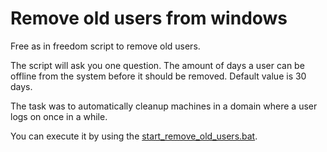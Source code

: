 # Remove old users from windows

Free as in freedom script to remove old users.

The script will ask you one question. The amount of days a user can be offline from the system before it should be removed. Default value is 30 days.

The task was to automatically cleanup machines in a domain where a user logs on once in a while.

You can execute it by using the [start_remove_old_users.bat](start_remove_old_users.bat).

